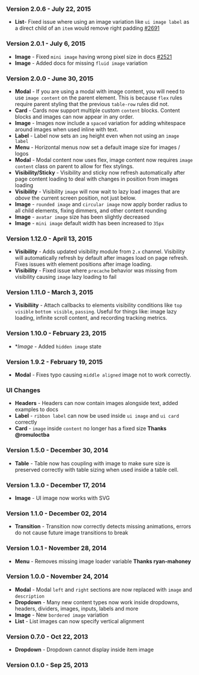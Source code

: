 ### Version 2.0.6 - July 22, 2015

- **List**- Fixed issue where using an image variation like `ui image label` as a direct child of an `item` would remove right padding [#2691](https://github.com/Semantic-Org/Semantic-UI/issues/2691)

### Version 2.0.1 - July 6, 2015

- **Image** - Fixed `mini image` having wrong pixel size in docs [#2521](https://github.com/Semantic-Org/Semantic-UI/issues/2521)
- **Image** - Added docs for missing `fluid image` variation

### Version 2.0.0 - June 30, 2015

- **Modal** - If you are using a modal with image content, you will need to use `image content` on the parent element. This is because `flex` rules require parent styling that the previous `table-row` rules did not.
- **Card** - Cards now support multiple custom `content` blocks. Content blocks and images can now appear in any order.
- **Image** - Images now include a `spaced` variation for adding whitespace around images when used inline with text.
- **Label** - Label now sets an `img` height even when not using an `image label`
- **Menu** - Horizontal menus now set a default image size for images / logos
- **Modal** - Modal content now uses flex, image content now requires `image content` class on parent to allow for flex stylings.
- **Visibility/Sticky** - Visibility and sticky now refresh automatically after page content loading to deal with changes in position from images loading
- **Visibility** - Visibility `image` will now wait to lazy load images that are *above* the current screen position, not just below.
- **Image** - `rounded image` and `circular image` now apply border radius to all child elements, fixing dimmers, and other content rounding
- **Image** - `avatar image` size has been slightly decreased
- **Image** - `mini image` default width has been increased to `35px`

### Version 1.12.0 - April 13, 2015

- **Visibility** - Adds updated visibility module from `2.x` channel. Visibility will automatically refresh by default after images load on page refresh. Fixes issues with element positions after image loading.
- **Visibility** - Fixed issue where `precache` behavior was missing from visibility causing `image` lazy loading to fail

### Version 1.11.0 - March 3, 2015

- **Visibiliity** - Attach callbacks to elements visibility conditions like `top visible` `bottom visible`, `passing`. Useful for things like: image lazy loading, infinite scroll content, and recording tracking metrics.

### Version 1.10.0 - February 23, 2015

- **Image* - Added `hidden image` state

### Version 1.9.2 - February 19, 2015

- **Modal** - Fixes typo causing `middle aligned` image not to work correctly.

### UI Changes

- **Headers** - Headers can now contain images alongside text, added examples to docs
- **Label** - `ribbon label` can now be used inside `ui image` and `ui card` correctly
- **Card** - `image` inside `content` no longer has a fixed size **Thanks @romuloctba**

### Version 1.5.0 - December 30, 2014

- **Table** - Table now has coupling with image to make sure size is preserved correctly with table sizing when used inside a table cell.

### Version 1.3.0 - December 17, 2014

- **Image** - UI image now works with SVG

### Version 1.1.0 - December 02, 2014

- **Transition** - Transition now correctly detects missing animations, errors do not cause future image transitions to break

### Version 1.0.1 - November 28, 2014

- **Menu** - Removes missing image loader variable **Thanks ryan-mahoney**

### Version 1.0.0 - November 24, 2014

- **Modal** - Modal ``left`` and ``right`` sections are now replaced with ``image`` and ``description``
- **Dropdown** - Many new content types now work inside dropdowns, headers, dividers, images, inputs, labels and more
- **Image** - New ``bordered image`` variation
- **List** - List images can now specify vertical alignment

### Version 0.7.0 - Oct 22, 2013

- **Dropdown** - Dropdown cannot display inside item image

### Version 0.1.0 - Sep 25, 2013